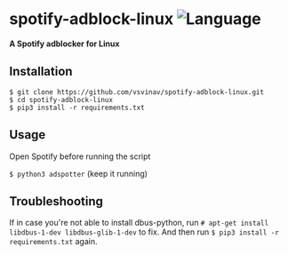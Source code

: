 # spotify-adblock-linux ![Language](https://img.shields.io/github/languages/top/vsvinav/spotify-adblock-linux?style=flat)

**A Spotify adblocker for Linux**

Installation   
------------
```
$ git clone https://github.com/vsvinav/spotify-adblock-linux.git
$ cd spotify-adblock-linux
$ pip3 install -r requirements.txt
```

Usage   
-----
Open Spotify before running the script

`$ python3 adspotter` (keep it running)

Troubleshooting
-----
If in case you're not able to install dbus-python, run `# apt-get install libdbus-1-dev libdbus-glib-1-dev` to fix.
And then run `$ pip3 install -r requirements.txt` again.
